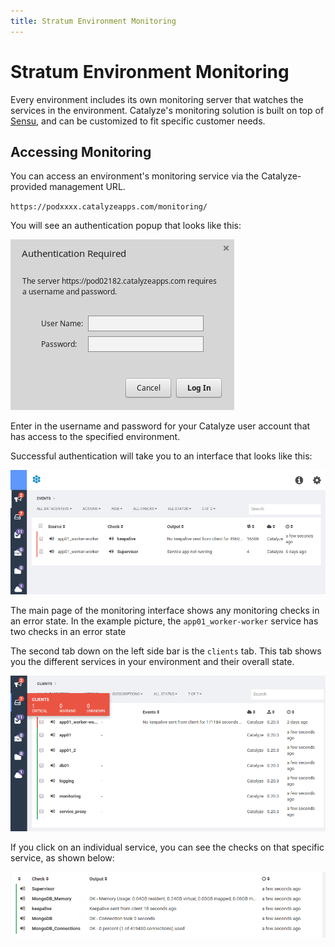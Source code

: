 ```yaml
---
title: Stratum Environment Monitoring
---
```


# Stratum Environment Monitoring

Every environment includes its own monitoring server that watches the services in the environment. Catalyze's monitoring solution is built on top of [Sensu](https://sensuapp.org/), and can be customized to fit specific customer needs.

## Accessing Monitoring

You can access an environment's monitoring service via the Catalyze-provided management URL.

`https://podxxxx.catalyzeapps.com/monitoring/`

You will see an authentication popup that looks like this:

![auth](images/auth_popup.png)

Enter in the username and password for your Catalyze user account that has access to the specified environment.

Successful authentication will take you to an interface that looks like this:

![sensu_interface](images/sensu_frontpage.png)

The main page of the monitoring interface shows any monitoring checks in an error state. In the example picture, the `app01_worker-worker` service has two checks in an error state

The second tab down on the left side bar is the `clients` tab. This tab shows you the different services in your environment and their overall state.

![sensu_clients](images/sensu_clients.png)

If you click on an individual service, you can see the checks on that specific service, as shown below:

![sensu_clients](images/sensu_service.png)
